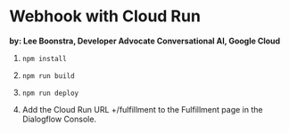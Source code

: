 # Webhook with Cloud Run

**by: Lee Boonstra, Developer Advocate Conversational AI, Google Cloud**

1. `npm install`

1. `npm run build`

1. `npm run deploy`

1. Add the Cloud Run URL +/fulfillment to the Fulfillment page in the Dialogflow Console.
